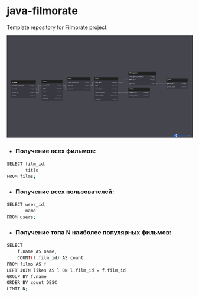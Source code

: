 # java-filmorate
Template repository for Filmorate project.

![Database schema](https://github.com/MikhailViktorov/java-filmorate/blob/main/SchemaDB.png)


- ###  Получение всех фильмов:
```sh
SELECT film_id, 
       title
FROM films;
```
- ###  Получение всех пользователей:
```sh
SELECT user_id,
       name
FROM users;   
```
-  ### Получение топа N наиболее популярных фильмов:
```sh
SELECT 
	f.name AS name,
	COUNT(l.film_id) AS count
FROM films AS f
LEFT JOIN likes AS l ON l.film_id = f.film_id
GROUP BY f.name
ORDER BY count DESC
LIMIT N;
```